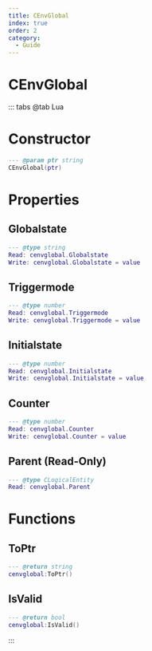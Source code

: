 ```yaml
---
title: CEnvGlobal
index: true
order: 2
category:
  - Guide
---
```


# CEnvGlobal

::: tabs
@tab Lua
# Constructor
```lua
--- @param ptr string
CEnvGlobal(ptr)
```
# Properties
## Globalstate 
```lua
--- @type string
Read: cenvglobal.Globalstate
Write: cenvglobal.Globalstate = value
```
## Triggermode 
```lua
--- @type number
Read: cenvglobal.Triggermode
Write: cenvglobal.Triggermode = value
```
## Initialstate 
```lua
--- @type number
Read: cenvglobal.Initialstate
Write: cenvglobal.Initialstate = value
```
## Counter 
```lua
--- @type number
Read: cenvglobal.Counter
Write: cenvglobal.Counter = value
```
## Parent (Read-Only)
```lua
--- @type CLogicalEntity
Read: cenvglobal.Parent
```
# Functions
## ToPtr
```lua
--- @return string
cenvglobal:ToPtr()
```
## IsValid
```lua
--- @return bool
cenvglobal:IsValid()
```

:::